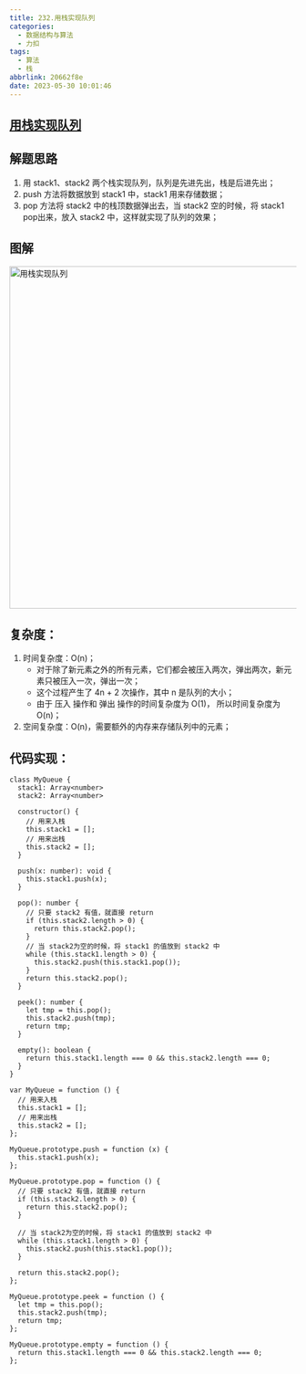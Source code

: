 ```yaml
---
title: 232.用栈实现队列
categories:
  - 数据结构与算法
  - 力扣
tags:
  - 算法
  - 栈
abbrlink: 20662f8e
date: 2023-05-30 10:01:46
---
```


## [用栈实现队列](https://leetcode.cn/problems/implement-queue-using-stacks/)

## 解题思路
1. 用 stack1、stack2 两个栈实现队列，队列是先进先出，栈是后进先出；
2. push 方法将数据放到 stack1 中，stack1 用来存储数据；
3. pop 方法将 stack2 中的栈顶数据弹出去，当 stack2 空的时候，将 stack1 pop出来，放入 stack2 中，这样就实现了队列的效果；

## 图解
<img src="用栈实现队列.jpg" width="600px" height="auto" class="lazy-load" title="用栈实现队列"/>

## 复杂度：
1. 时间复杂度：O(n)；
    - 对于除了新元素之外的所有元素，它们都会被压入两次，弹出两次，新元素只被压入一次，弹出一次；
    - 这个过程产生了 4n + 2 次操作，其中 n 是队列的大小；
    - 由于 压入 操作和 弹出 操作的时间复杂度为 O(1)， 所以时间复杂度为 O(n)；
2. 空间复杂度：O(n)，需要额外的内存来存储队列中的元素；

## 代码实现：
```TS
class MyQueue {
  stack1: Array<number>
  stack2: Array<number>

  constructor() {
    // 用来入栈
    this.stack1 = [];
    // 用来出栈
    this.stack2 = [];
  }

  push(x: number): void {
    this.stack1.push(x);
  }

  pop(): number {
    // 只要 stack2 有值，就直接 return
    if (this.stack2.length > 0) {
      return this.stack2.pop();
    }
    // 当 stack2为空的时候，将 stack1 的值放到 stack2 中
    while (this.stack1.length > 0) {
      this.stack2.push(this.stack1.pop());
    }
    return this.stack2.pop();
  }

  peek(): number {
    let tmp = this.pop();
    this.stack2.push(tmp);
    return tmp;
  }

  empty(): boolean {
    return this.stack1.length === 0 && this.stack2.length === 0;
  }
}
```
```JS
var MyQueue = function () {
  // 用来入栈
  this.stack1 = [];
  // 用来出栈
  this.stack2 = [];
};

MyQueue.prototype.push = function (x) {
  this.stack1.push(x);
};

MyQueue.prototype.pop = function () {
  // 只要 stack2 有值，就直接 return
  if (this.stack2.length > 0) {
    return this.stack2.pop();
  }

  // 当 stack2为空的时候，将 stack1 的值放到 stack2 中
  while (this.stack1.length > 0) {
    this.stack2.push(this.stack1.pop());
  }

  return this.stack2.pop();
};

MyQueue.prototype.peek = function () {
  let tmp = this.pop();
  this.stack2.push(tmp);
  return tmp;
};

MyQueue.prototype.empty = function () {
  return this.stack1.length === 0 && this.stack2.length === 0;
};
```
